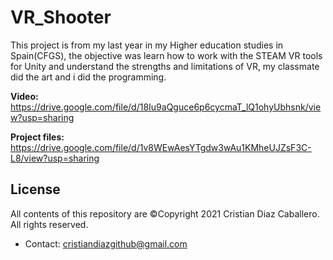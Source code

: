 # VR_Shooter
This project is from my last year in my Higher education studies in Spain(CFGS), the objective was learn how to work with the STEAM VR tools for Unity and understand the strengths and limitations of VR, my classmate did the art and i did the programming. 

**Video:** https://drive.google.com/file/d/18Iu9aQguce6p6cycmaT_lQ1ohyUbhsnk/view?usp=sharing

**Project files:** https://drive.google.com/file/d/1v8WEwAesYTgdw3wAu1KMheUJZsF3C-L8/view?usp=sharing




## License
All contents of this repository are ©Copyright 2021 Cristian Diaz Caballero. All rights reserved.
- Contact: cristiandiazgithub@gmail.com
